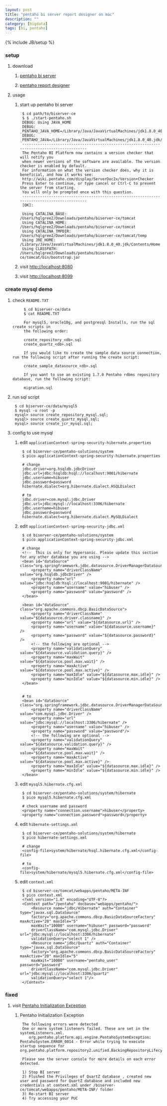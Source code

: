 ```yaml
---
layout: post
title: "pentaho bi server report designer on mac"
description: ""
category: [bigdata]
tags: [bi, pentaho]
---
```

{% include JB/setup %}


### setup

1. download

    1. [pentaho bi server](http://jaist.dl.sourceforge.net/project/pentaho/Business%20Intelligence%20Server/5.4/biserver-ce-5.4.0.1-130.zip)

    1. [pentaho report designer](http://jaist.dl.sourceforge.net/project/pentaho/Report%20Designer/5.4/prd-ce-mac-5.4.0.1-130.zip)

1. usage

    1. start up pentaho bi server

            $ cd path/to/biserver-ce
            $ $ ./start-pentaho.sh
            DEBUG: Using JAVA_HOME
            DEBUG: _PENTAHO_JAVA_HOME=/Library/Java/JavaVirtualMachines/jdk1.8.0_40.jdk/Contents/Home
            DEBUG: _PENTAHO_JAVA=/Library/Java/JavaVirtualMachines/jdk1.8.0_40.jdk/Contents/Home/bin/java
            --------------------------------------------------------------------------------------------
            The Pentaho BI Platform now contains a version checker that will notify you
            when newer versions of the software are available. The version checker is enabled by default.
            For information on what the version checker does, why it is beneficial, and how it works see:
            http://wiki.pentaho.com/display/ServerDoc2x/Version+Checker
            Press Enter to continue, or type cancel or Ctrl-C to prevent the server from starting.
            You will only be prompted once with this question.
            --------------------------------------------------------------------------------------------
            [OK]:

            Using CATALINA_BASE:   /Users/hqlgree2/Downloads/pentaho/biserver-ce/tomcat
            Using CATALINA_HOME:   /Users/hqlgree2/Downloads/pentaho/biserver-ce/tomcat
            Using CATALINA_TMPDIR: /Users/hqlgree2/Downloads/pentaho/biserver-ce/tomcat/temp
            Using JRE_HOME:        /Library/Java/JavaVirtualMachines/jdk1.8.0_40.jdk/Contents/Home
            Using CLASSPATH:       /Users/hqlgree2/Downloads/pentaho/biserver-ce/tomcat/bin/bootstrap.jar

    1. visit [http://localhost:8080](http://localhost:8080)

    1. visit [http://localhost:8099](http://localhost:8099)

### create mysql demo

1. check `README.TXT`

            $ cd biserver-ce/data
            $ cat README.TXT

            For mysql5, oracle10g, and postgresql Installs, run the sql create scripts in
            the following order:

            create_repository_<db>.sql
            create_quartz_<db>.sql

            If you would like to create the sample data source connection, run the following script after running the create script:

            create_sample_datasource_<db>.sql

            If you want to use an existing 1.7.0 Pentaho rdbms repository database, run the following script:

            migration.sql

1. run sql script

        $ cd biserver-ce/data/mysql5
        $ mysql -u root -p
        mysql> source create_repository_mysql.sql;
        mysql> source create_quartz_mysql.sql;
        mysql> source create_jcr_mysql.sql;

1. config to use mysql

    1. edit `applicationContext-spring-security-hibernate.properties`

            $ cd biserver-ce/pentaho-solutions/system
            $ pico applicationContext-spring-security-hibernate.properties

            # change
            jdbc.driver=org.hsqldb.jdbcDriver
            jdbc.url=jdbc:hsqldb:hsql://localhost:9001/hibernate
            jdbc.username=hibuser
            jdbc.password=password
            hibernate.dialect=org.hibernate.dialect.HSQLDialect

            # to
            jdbc.driver=com.mysql.jdbc.Driver
            jdbc.url=jdbc:mysql://localhost:3306/hibernate
            jdbc.username=hibuser
            jdbc.password=password
            hibernate.dialect=org.hibernate.dialect.MySQLDialect

    1. edit `applicationContext-spring-security-jdbc.xml`

            $ cd biserver-ce/pentaho-solutions/system
            $ pico applicationContext-spring-security-jdbc.xml

            # change
            <!--  This is only for Hypersonic. Please update this section for any other database you are using -->  
            <bean id="dataSource" class="org.springframework.jdbc.datasource.DriverManagerDataSource">
                <property name="driverClassName" value="org.hsqldb.jdbcDriver" />
                <property name="url" value="jdbc:hsqldb:hsql://localhost:9001/hibernate" />
                <property name="username" value="hibuser" />
                <property name="password" value="password" />
            </bean>

            <bean id="dataSource" class="org.apache.commons.dbcp.BasicDataSource">
                <property name="driverClassName" value="${datasource.driver.classname}" />
                <property name="url" value="${datasource.url}" />
                <property name="username" value="${datasource.username}" />
                <property name="password" value="${datasource.password}" />
                <!-- the following are optional -->
                <property name="validationQuery" value="${datasource.validation.query}" />
                <property name="maxWait" value="${datasource.pool.max.wait}" />
                <property name="maxActive" value="${datasource.pool.max.active}" />
                <property name="maxIdle" value="${datasource.max.idle}" />
                <property name="minIdle" value="${datasource.min.idle}" />
            </bean>


            # to
            <bean id="dataSource" class="org.springframework.jdbc.datasource.DriverManagerDataSource">
                <property name="driverClassName" value="com.mysql.jdbc.Driver" />
                <property name="url" value="jdbc:mysql://localhost:3306/hibernate" />
                <property name="username" value="hibuser" />
                <property name="password" value="password"/>
                <!-- the following are optional -->
                <property name="validationQuery" value="${datasource.validation.query}" />
                <property name="maxWait" value="${datasource.pool.max.wait}" />
                <property name="maxActive" value="${datasource.pool.max.active}" />
                <property name="maxIdle" value="${datasource.max.idle}" />
                <property name="minIdle" value="${datasource.min.idle}" />
            </bean>

    1. edit `mysql5.hibernate.cfg.xml`

            $ cd biserver-ce/pentaho-solutions/system/hibernate
            $ pico mysql5.hibernate.cfg.xml

            # check username and password
            <property name="connection.username">hibuser</property>
            <property name="connection.password">password</property>

    1. edit `hibernate-settings.xml`

            $ cd biserver-ce/pentaho-solutions/system/hibernate
            $ pico hibernate-settings.xml

            # change
            <config-file>system/hibernate/hsql.hibernate.cfg.xml</config-file>

            # to
            <config-file>system/hibernate/mysql5.hibernate.cfg.xml</config-file>

    1. edit `context.xml`

            $ cd biserver-ce/tomcat/webapps/pentaho/META-INF
            $ pico context.xml
            <?xml version="1.0" encoding="UTF-8"?>
            <Context path="/pentaho" docbase="webapps/pentaho/">
                <Resource name="jdbc/Hibernate" auth="Container" type="javax.sql.DataSource"
                factory="org.apache.commons.dbcp.BasicDataSourceFactory" maxActive="20" maxIdle="5"
                maxWait="10000" username="hibuser" password="password"
                driverClassName="com.mysql.jdbc.Driver" url="jdbc:mysql://localhost:3306/hibernate"
                validationQuery="select 1" />
                <Resource name="jdbc/Quartz" auth="Container" type="javax.sql.DataSource"
                factory="org.apache.commons.dbcp.BasicDataSourceFactory" maxActive="20" maxIdle="5"
                maxWait="10000" username="pentaho_user" password="password"
                driverClassName="com.mysql.jdbc.Driver" url="jdbc:mysql://localhost:3306/quartz"
                validationQuery="select 1"/>
            </Context>

### fixed

1. visit [Pentaho Initialization Exception](http://localhost:8080/)

    1. Pentaho Initialization Exception

            The following errors were detected
            One or more system listeners failed. These are set in the systemListeners.xml.
               org.pentaho.platform.api.engine.PentahoSystemException: PentahoSystem.ERROR_0014 - Error while trying to execute startup sequence for org.pentaho.platform.repository2.unified.BackingRepositoryLifecycleManagerSystemListener

            Please see the server console for more details on each error detected.

            1) Stop BI server
            2) Flushed the Privileges of QuartZ database , created new user and password for QuartZ database and included new credentials at context.xml under /biserver-ce/tomcat/webapps/pentaho/META-INF/ folder
            3) Re-start BI server
            4) Try accessing your PUC